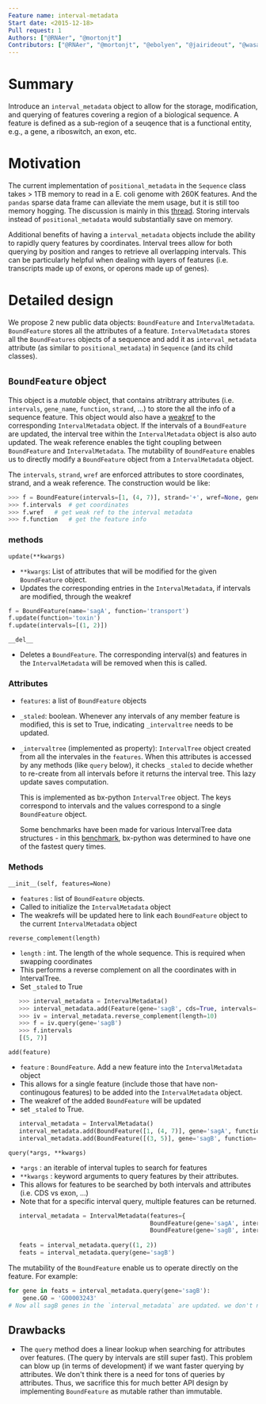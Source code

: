 ```yaml
---
Feature name: interval-metadata
Start date: <2015-12-18>
Pull request: 1
Authors: ["@RNAer", "@mortonjt"]
Contributors: ["@RNAer", "@mortonjt", "@ebolyen", "@jairideout", "@wasade", "@gregcaporaso", "@rob-knight"]
---
```


# Summary

Introduce an `interval_metadata` object to allow for the storage, modification, and querying of features covering a region of a biological sequence. A feature is defined as a sub-region of a seuqence that is a functional entity, e.g., a gene, a riboswitch, an exon, etc.

# Motivation

The current implementation of `positional_metadata` in the `Sequence` class takes > 1TB memory to read in a E. coli genome with 260K features. And the `pandas` sparse data frame can alleviate the mem usage, but it is still too memory hogging. The discussion is mainly in this [thread](https://github.com/biocore/scikit-bio/issues/1159).  Storing intervals instead of `positional_metadata` would substantially save on memory.

Additional benefits of having a `interval_metadata` objects include the ability to rapidly query features by coordinates.  Interval trees allow for both querying by position and ranges to retrieve all overlapping intervals.  This can be particularly helpful when dealing with layers of features (i.e. transcripts made up of exons, or operons made up of genes).

# Detailed design

We propose 2 new public data objects: `BoundFeature` and `IntervalMetadata`. `BoundFeature` stores all the attributes of a feature. `IntervalMetadata` stores all the `BoundFeatures` objects of a sequence and add it as `interval_metadata` attribute (as similar to `positional_metadata`) in `Sequence` (and its child classes).

## `BoundFeature` object
This object is a *mutable* object, that contains atribtrary attributes (i.e. `intervals`, `gene_name`, `function`, `strand`, ...) to store the all the info of a sequence feature. This object would also have a [weakref](https://docs.python.org/3/library/weakref.html) to the corresponding `IntervalMetadata` object. If the intervals of a `BoundFeature` are updated, the interval tree within the `IntervalMetadata` object is also auto updated. The weak reference enables the tight coupling between `BoundFeature` and `IntervalMetadata`. The mutability of `BoundFeature` enables us to directly modify a `BoundFeature` object from a `IntervalMetadata` object.

The `intervals`, `strand`, `wref` are enforced attributes to store coordinates, strand, and a weak reference. The construction would be like:
```python
>>> f = BoundFeature(intervals=[1, (4, 7)], strand='+', wref=None, gene='sagA', function='toxin')
>>> f.intervals  # get coordinates
>>> f.wref   # get weak ref to the interval metadata
>>> f.function   # get the feature info
```

### methods
`update(**kwargs)`
- `**kwargs`: List of attributes that will be modified for the given `BoundFeature` object.
- Updates the corresponding entries in the `IntervalMetadata`, if intervals are modified, through the weakref

```python
f = BoundFeature(name='sagA', function='transport')
f.update(function='toxin')
f.update(intervals=[(1, 2)])
```

`__del__`
- Deletes a `BoundFeature`.  The corresponding interval(s) and features in the `IntervalMetadata` will be removed when this is called.


### Attributes
* `features`: a list of `BoundFeature` objects
* `_staled`: boolean. Whenever any intervals of any member feature is modified, this is set to True, indicating `_intervaltree` needs to be updated.
* `_intervaltree` (implemented as property): `IntervalTree` object created from all the intervales in the `features`. When this attributes is accessed by any methods (like `query` below), it checks `_staled` to decide whether to re-create from all intervals before it returns the interval tree. This lazy update saves computation.

   This is implemented as bx-python `IntervalTree` object.  The keys correspond to intervals and the values correspond to a single `BoundFeature` object. 

   Some benchmarks have been made for various IntervalTree data structures - in this [benchmark](https://gist.github.com/shoyer/c939325f509d7c027949), bx-python was determined to have one of the fastest query times.

### Methods
`__init__(self, features=None)`
- `features` : list of `BoundFeature` objects.
- Called to initialize the `IntervalMetadata` object
- The weakrefs will be updated here to link each `BoundFeature` object to the current `IntervalMetadata` object

`reverse_complement(length)`
- `length` : int.  The length of the whole sequence.  This is required when swapping coordinates
- This performs a reverse complement on all the coordinates with in IntervalTree.
- Set `_staled` to True

```python
   >>> interval_metadata = IntervalMetadata()
   >>> interval_metadata.add(Feature(gene='sagB', cds=True, intervals=[(3, 5)])
   >>> iv = interval_metadata.reverse_complement(length=10)
   >>> f = iv.query(gene='sagB')
   >>> f.intervals
   [(5, 7)]
```

`add(feature)`
- `feature` : `BoundFeature`. Add a new feature into the `IntervalMetadata` object
- This allows for a single feature (include those that have non-continugous features) to be added into the `IntervalMetadata` object.
- The weakref of the added `BoundFeature` will be updated
- set `_staled` to True.
```python
   interval_metadata = IntervalMetadata()
   interval_metadata.add(BoundFeature([1, (4, 7)], gene='sagA', function='toxin'))
   interval_metadata.add(BoundFeature([(3, 5)], gene='sagB', function='toxin'), )
```

`query(*args, **kwargs)`
- `*args` : an iterable of interval tuples to search for features
- `**kwargs` : keyword arguments to query features by their attributes.
- This allows for features to be searched by both intervals and attributes (i.e. CDS vs exon, ...)
- Note that for a specific interval query, multiple features can be returned.

```python
   interval_metadata = IntervalMetadata(features={
                                        BoundFeature(gene='sagA', intervals=[(0, 2), (4, 7)]),
                                        BoundFeature(gene='sagB', intervals=[(3, 5)]}))
 
   feats = interval_metadata.query((1, 2))
   feats = interval_metadata.query(gene='sagB')
```

The mutability of the `BoundFeature` enable us to operate directly on the feature. For example:
```python
for gene in feats = interval_metadata.query(gene='sagB'):
    gene.GO = 'GO0003243'
# Now all sagB genes in the `interval_metadata` are updated. we don't need to interject the updated genes back into `interval_metadata` like we do for the previouly proposed imutable implementation.
```


## Drawbacks
- The `query` method does a linear lookup when searching for attributes over features. (The query by intervals are still super fast). This problem can blow up (in terms of development) if we want faster querying by attributes. We don't think there is a need for tons of queries by attributes. Thus, we sacrifice this for much better API design by implementing `BoundFeature` as mutable rather than immutable.
